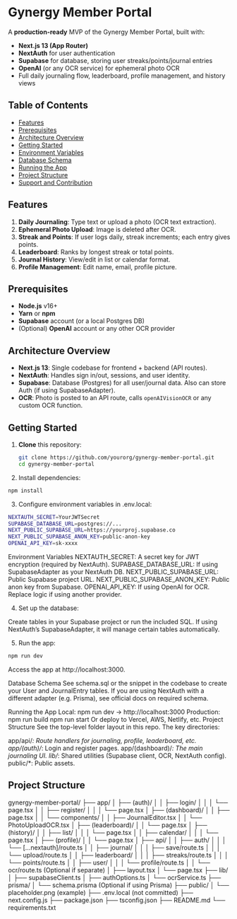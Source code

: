 # Gynergy Member Portal

A **production-ready** MVP of the Gynergy Member Portal, built with:

- **Next.js 13 (App Router)**  
- **NextAuth** for user authentication  
- **Supabase** for database, storing user streaks/points/journal entries  
- **OpenAI** (or any OCR service) for ephemeral photo OCR  
- Full daily journaling flow, leaderboard, profile management, and history views

## Table of Contents

- [Features](#features)
- [Prerequisites](#prerequisites)
- [Architecture Overview](#architecture-overview)
- [Getting Started](#getting-started)
- [Environment Variables](#environment-variables)
- [Database Schema](#database-schema)
- [Running the App](#running-the-app)
- [Project Structure](#project-structure)
- [Support and Contribution](#support-and-contribution)

## Features

1. **Daily Journaling**: Type text or upload a photo (OCR text extraction).
2. **Ephemeral Photo Upload**: Image is deleted after OCR.
3. **Streak and Points**: If user logs daily, streak increments; each entry gives points.
4. **Leaderboard**: Ranks by longest streak or total points.
5. **Journal History**: View/edit in list or calendar format.
6. **Profile Management**: Edit name, email, profile picture.

## Prerequisites

- **Node.js** v16+  
- **Yarn** or **npm**  
- **Supabase** account (or a local Postgres DB)  
- (Optional) **OpenAI** account or any other OCR provider

## Architecture Overview

- **Next.js 13**: Single codebase for frontend + backend (API routes).
- **NextAuth**: Handles sign in/out, sessions, and user identity.
- **Supabase**: Database (Postgres) for all user/journal data. Also can store Auth (if using SupabaseAdapter).
- **OCR**: Photo is posted to an API route, calls `openAIVisionOCR` or any custom OCR function.

## Getting Started

1. **Clone** this repository:
   ```bash
   git clone https://github.com/yourorg/gynergy-member-portal.git
   cd gynergy-member-portal

2. Install dependencies:

```bash
npm install
```

3. Configure environment variables in .env.local:

```bash
NEXTAUTH_SECRET=YourJWTSecret
SUPABASE_DATABASE_URL=postgres://...
NEXT_PUBLIC_SUPABASE_URL=https://yourproj.supabase.co
NEXT_PUBLIC_SUPABASE_ANON_KEY=public-anon-key
OPENAI_API_KEY=sk-xxxx 
```

Environment Variables
NEXTAUTH_SECRET: A secret key for JWT encryption (required by NextAuth).
SUPABASE_DATABASE_URL: If using SupabaseAdapter as your NextAuth DB.
NEXT_PUBLIC_SUPABASE_URL: Public Supabase project URL.
NEXT_PUBLIC_SUPABASE_ANON_KEY: Public anon key from Supabase.
OPENAI_API_KEY: If using OpenAI for OCR. Replace logic if using another provider.

4. Set up the database:

Create tables in your Supabase project or run the included SQL.
If using NextAuth’s SupabaseAdapter, it will manage certain tables automatically.

5. Run the app:

```bash
npm run dev
```
Access the app at http://localhost:3000. 

Database Schema
See schema.sql or the snippet in the codebase to create your User and JournalEntry tables.
If you are using NextAuth with a different adapter (e.g. Prisma), see official docs on required schema.

Running the App
Local: npm run dev → http://localhost:3000
Production:
npm run build
npm run start
Or deploy to Vercel, AWS, Netlify, etc.
Project Structure
See the top-level folder layout in this repo. The key directories:

app/api/*: Route handlers for journaling, profile, leaderboard, etc.
app/(auth)/*: Login and register pages.
app/(dashboard)/*: The main journaling UI.
lib/*: Shared utilities (Supabase client, OCR, NextAuth config).
public/*: Public assets.


## Project Structure
gynergy-member-portal/
├── app/
│   ├── (auth)/
│   │   ├── login/
│   │   │   └── page.tsx
│   │   ├── register/
│   │   │   └── page.tsx
│   ├── (dashboard)/
│   │   ├── page.tsx
│   │   └── components/
│   │       ├── JournalEditor.tsx
│   │       └── PhotoUploadOCR.tsx
│   ├── (leaderboard)/
│   │   └── page.tsx
│   ├── (history)/
│   │   ├── list/
│   │   │   └── page.tsx
│   │   ├── calendar/
│   │   │   └── page.tsx
│   ├── (profile)/
│   │   └── page.tsx
│   ├── api/
│   │   ├── auth/
│   │   │   └── [...nextauth]/route.ts
│   │   ├── journal/
│   │   │   ├── save/route.ts
│   │   │   └── upload/route.ts
│   │   ├── leaderboard/
│   │   │   ├── streaks/route.ts
│   │   │   └── points/route.ts
│   │   ├── user/
│   │   │   └── profile/route.ts
│   │   └── ocr/route.ts (Optional if separate)
│   ├── layout.tsx
│   └── page.tsx
├── lib/
│   ├── supabaseClient.ts
│   ├── authOptions.ts
│   └── ocrService.ts
├── prisma/
│   └── schema.prisma (Optional if using Prisma)
├── public/
│   └── placeholder.png (example)
├── .env.local (not committed)
├── next.config.js
├── package.json
├── tsconfig.json
├── README.md
└── requirements.txt
